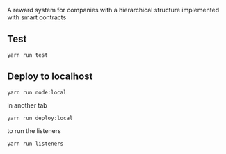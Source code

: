 A reward system for companies with a hierarchical structure implemented with smart contracts

## Test

```yarn run test```

## Deploy to localhost
```yarn run node:local```

in another tab

```yarn run deploy:local```

to run the listeners

```yarn run listeners```
